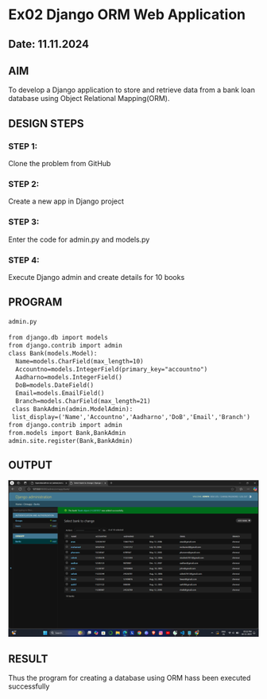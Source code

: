 # Ex02 Django ORM Web Application
## Date: 11.11.2024

## AIM
To develop a Django application to store and retrieve data from a bank loan database using Object Relational Mapping(ORM).

## DESIGN STEPS

### STEP 1:
Clone the problem from GitHub

### STEP 2:
Create a new app in Django project

### STEP 3:
Enter the code for admin.py and models.py

### STEP 4:
Execute Django admin and create details for 10 books

## PROGRAM

```
admin.py

from django.db import models
from django.contrib import admin
class Bank(models.Model):
  Name=models.CharField(max_length=10)
  Accountno=models.IntegerField(primary_key="accountno")
  Aadharno=models.IntegerField()
  DoB=models.DateField()
  Email=models.EmailField()
  Branch=models.CharField(max_length=21)
 class BankAdmin(admin.ModelAdmin):
 list_display=('Name','Accountno','Aadharno','DoB','Email','Branch')
from django.contrib import admin
from.models import Bank,BankAdmin
admin.site.register(Bank,BankAdmin)
```


## OUTPUT
![alt text](<Screenshot (8).png>)


## RESULT
Thus the program for creating a database using ORM hass been executed successfully
